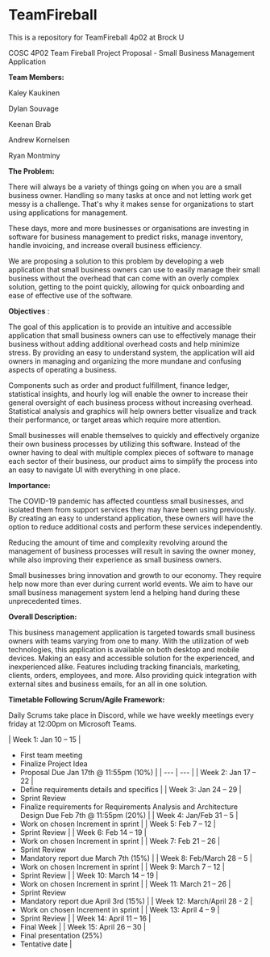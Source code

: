# TeamFireball
This is a repository for TeamFireball 4p02 at Brock U


COSC 4P02 Team Fireball Project Proposal - Small Business Management Application

**Team Members:**

Kaley Kaukinen

Dylan Souvage

Keenan Brab

Andrew Kornelsen

Ryan Montminy

**The Problem:**

There will always be a variety of things going on when you are a small business owner. Handling so many tasks at once and not letting work get messy is a challenge. That&#39;s why it makes sense for organizations to start using applications for management.

These days, more and more businesses or organisations are investing in software for business management to predict risks, manage inventory, handle invoicing, and increase overall business efficiency.

We are proposing a solution to this problem by developing a web application that small business owners can use to easily manage their small business without the overhead that can come with an overly complex solution, getting to the point quickly, allowing for quick onboarding and ease of effective use of the software.

**Objectives** :

The goal of this application is to provide an intuitive and accessible application that small business owners can use to effectively manage their business without adding additional overhead costs and help minimize stress. By providing an easy to understand system, the application will aid owners in managing and organizing the more mundane and confusing aspects of operating a business.

Components such as order and product fulfillment, finance ledger, statistical insights, and hourly log will enable the owner to increase their general oversight of each business process without increasing overhead. Statistical analysis and graphics will help owners better visualize and track their performance, or target areas which require more attention.

Small businesses will enable themselves to quickly and effectively organize their own business processes by utilizing this software. Instead of the owner having to deal with multiple complex pieces of software to manage each sector of their business, our product aims to simplify the process into an easy to navigate UI with everything in one place.

**Importance:**

The COVID-19 pandemic has affected countless small businesses, and isolated them from support services they may have been using previously. By creating an easy to understand application, these owners will have the option to reduce additional costs and perform these services independently.

Reducing the amount of time and complexity revolving around the management of business processes will result in saving the owner money, while also improving their experience as small business owners.

Small businesses bring innovation and growth to our economy. They require help now more than ever during current world events. We aim to have our small business management system lend a helping hand during these unprecedented times.

**Overall Description:**

This business management application is targeted towards small business owners with teams varying from one to many. With the utilization of web technologies, this application is available on both desktop and mobile devices. Making an easy and accessible solution for the experienced, and inexperienced alike. Features including tracking financials, marketing, clients, orders, employees, and more. Also providing quick integration with external sites and business emails, for an all in one solution.

**Timetable Following Scrum/Agile Framework:**

Daily Scrums take place in Discord, while we have weekly meetings every friday at 12:00pm on Microsoft Teams.

| Week 1: Jan 10 – 15 |
- First team meeting
- Finalize Project Idea
- Proposal Due Jan 17th @ 11:55pm (10%)
 |
| --- | --- |
| Week 2: Jan 17 – 22 |
- Define requirements details and specifics
 |
| Week 3: Jan 24 – 29 |
- Sprint Review
- Finalize requirements for Requirements Analysis and Architecture Design Due Feb 7th @ 11:55pm (20%)
 |
| Week 4: Jan/Feb 31 – 5 |
- Work on chosen Increment in sprint
 |
| Week 5: Feb 7 – 12 |
- Sprint Review
 |
| Week 6: Feb 14 – 19 |
- Work on chosen Increment in sprint
 |
| Week 7: Feb 21 – 26 |
- Sprint Review
- Mandatory report due March 7th (15%)
 |
| Week 8: Feb/March 28 – 5 |
- Work on chosen Increment in sprint
 |
| Week 9: March 7 – 12 |
- Sprint Review
 |
| Week 10: March 14 – 19 |
- Work on chosen Increment in sprint
 |
| Week 11: March 21 – 26 |
- Sprint Review
- Mandatory report due April 3rd (15%)
 |
| Week 12: March/April 28 - 2 |
- Work on chosen Increment in sprint
 |
| Week 13: April 4 – 9 |
- Sprint Review
 |
| Week 14: April 11 – 16 |
- Final Week
 |
| Week 15: April 26 – 30 |
- Final presentation (25%)
- Tentative date
 |

